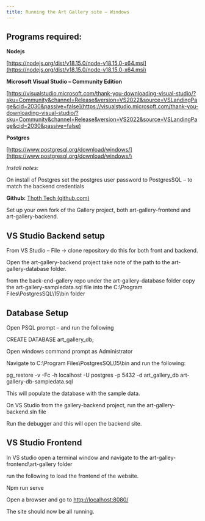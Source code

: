 ```yaml
---
title: Running the Art Gallery site – Windows
---
```




## Programs required:

**Nodejs**

[https://nodejs.org/dist/v18.15.0/node-v18.15.0-x64.msi](https://nodejs.org/dist/v18.15.0/node-v18.15.0-x64.msi)

**Microsoft Visual Studio – Community Edition**

[https://visualstudio.microsoft.com/thank-you-downloading-visual-studio/?sku=Community&channel=Release&version=VS2022&source=VSLandingPage&cid=2030&passive=false](https://visualstudio.microsoft.com/thank-you-downloading-visual-studio/?sku=Community&channel=Release&version=VS2022&source=VSLandingPage&cid=2030&passive=false)

**Postgres**

[https://www.postgresql.org/download/windows/](https://www.postgresql.org/download/windows/)

_Install notes:_

On install of Postgres set the postgres user password to PostgresSQL – to match the backend
credentials

**Github:** [Thoth Tech (github.com)](https://github.com/thoth-tech)

Set up your own fork of the Gallery project, both art-gallery-frontend and art-gallery-backend.

## VS Studio Backend setup

From VS Studio – File -\> clone repository do this for both front and backend.

Open the art-gallery-backend project take note of the path to the art-gallery-database folder.

from the back-end-gallery repo under the art-gallery-database folder copy the
art-gallery-sampledata.sql file into the C:\Program Files\PostgresSQL\15\bin folder

## Database Setup

Open PSQL prompt – and run the following

CREATE DATABASE art_gallery_db;

Open windows command prompt as Administrator

Navigate to C:\Program Files\PostgresSQL\15\bin and run the following:

pg_restore -v -Fc -h localhost -U postgres -p 5432 -d art_gallery_db art-gallery-db-sampledata.sql

This will populate the database with the sample data.

On VS Studio from the gallery-backend project, run the art-gallery-backend.sln file

Run the debugger and this will open the backend site.

## VS Studio Frontend

In VS studio open a terminal window and navigate to the art-galley-frontend\art-gallery folder

run the following to load the frontend of the website.

Npm run serve

Open a browser and go to [http://localhost:8080/](http://localhost:8080/)

The site should now be all running.
